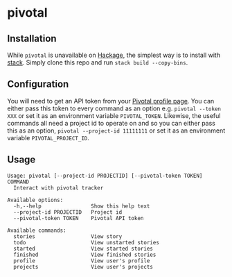 # pivotal

## Installation
While `pivotal` is unavailable on [Hackage](http://hackage.haskell.org/), the
simplest way is to install with [stack](https://docs.haskellstack.org). Simply
clone this repo and run `stack build --copy-bins`.

## Configuration

You will need to get an API token from your [Pivotal profile
page](https://www.pivotaltracker.com/profile). You can either pass this token
to every command as an option e.g. `pivotal --token XXX` or set it as an
environment variable `PIVOTAL_TOKEN`. Likewise, the useful commands all need a
project id to operate on and so you can either pass this as an option,
`pivotal --project-id 11111111` or set it as an environment variable
`PIVOTAL_PROJECT_ID`.

## Usage

~~~
Usage: pivotal [--project-id PROJECTID] [--pivotal-token TOKEN] COMMAND
  Interact with pivotal tracker

Available options:
  -h,--help                Show this help text
  --project-id PROJECTID   Project id
  --pivotal-token TOKEN    Pivotal API token

Available commands:
  stories                  View story
  todo                     View unstarted stories
  started                  View started stories
  finished                 View finished stories
  profile                  View user's profile
  projects                 View user's projects
~~~
